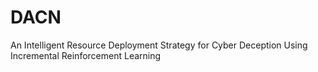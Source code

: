 # DACN
An Intelligent Resource Deployment Strategy for Cyber Deception Using Incremental Reinforcement Learning
